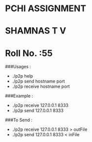 # PCHI ASSIGNMENT
# SHAMNAS T V
# Roll No. :55
###Usages :
- ./p2p help
- ./p2p send hostname port
- ./p2p receive hostname port

###Example : 
- ./p2p receive 127.0.0.1 8333
- ./p2p send 127.0.0.1 8333

###To Send :
- ./p2p receive 127.0.0.1 8333 > outFile
- ./p2p send 127.0.0.1 8333 < inFile
